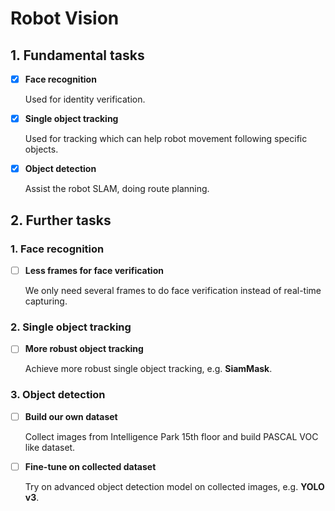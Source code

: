 # Robot Vision

## 1. Fundamental tasks

- [x] **Face recognition**

  Used for identity verification.

- [x] **Single object tracking**

  Used for tracking which can help robot movement following specific objects.

- [x] **Object detection**

  Assist the robot SLAM, doing route planning.

  

## 2. Further tasks

### 1. Face recognition

- [ ] **Less frames for face verification**

  We only need several frames to do face verification instead of real-time capturing.

### 2. Single object tracking

- [ ] **More robust object tracking**

  Achieve more robust single object tracking, e.g. **SiamMask**.

### 3. Object detection

- [ ] **Build our own dataset**

  Collect images from Intelligence Park 15th floor and build PASCAL VOC like dataset.

- [ ] **Fine-tune on collected dataset**

  Try on advanced object detection model on collected images, e.g. **YOLO v3**.

